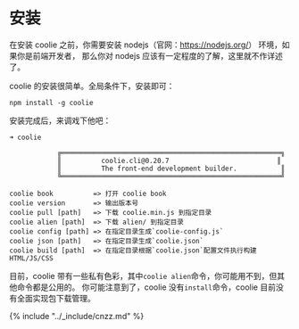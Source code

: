 # 安装

在安装 coolie 之前，你需要安装 nodejs（官网：<https://nodejs.org/>） 环境，如果你是前端开发者，
那么你对 nodejs 应该有一定程度的了解，这里就不作详述了。

coolie 的安装很简单。全局条件下，安装即可：
```
npm install -g coolie
```

安装完成后，来调戏下他吧：
```
➜ coolie

            ╔═══════════════════════════════════════════════════════╗
            ║          coolie.cli@0.20.7                           ║
            ║          The front-end development builder.           ║
            ╚═══════════════════════════════════════════════════════╝

coolie book          => 打开 coolie book
coolie version       => 输出版本号
coolie pull [path]   => 下载 coolie.min.js 到指定目录
coolie alien [path]  => 下载 alien/ 到指定目录
coolie config [path] => 在指定目录生成`coolie-config.js`
coolie json [path]   => 在指定目录生成`coolie.json`
coolie build [path]  => 在指定目录根据`coolie.json`配置文件执行构建HTML/JS/CSS
```

目前，coolie 带有一些私有色彩，其中`coolie alien`命令，你可能用不到，但其他命令都是公用的。
你可能注意到了，coolie 没有`install`命令，coolie 目前没有全面实现包下载管理。

{% include "../_include/cnzz.md" %}
